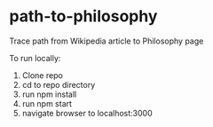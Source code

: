 # path-to-philosophy
Trace path from Wikipedia article to Philosophy page

To run locally:

1. Clone repo
2. cd to repo directory
3. run npm install
4. run npm start
5. navigate browser to localhost:3000
